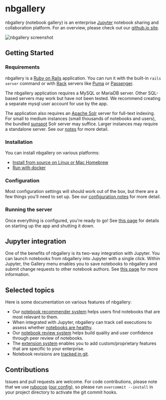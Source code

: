# nbgallery

nbgallery (notebook gallery) is an enterprise [Jupyter](http://jupyter.org/) notebook sharing and collaboration platform.  For an overview, please check out our [github.io site](https://nbgallery.github.io/).

![nbgallery screenshot](https://cloud.githubusercontent.com/assets/8132519/23445445/9f48c65e-fdf8-11e6-8ef0-d9cb7942b870.png)

## Getting Started

### Requirements

nbgallery is a [Ruby on Rails](https://rubyonrails.org/) application.  You can run it with the built-in `rails server` command or with [Rack](https://rack.github.io/) servers like [Puma](http://puma.io/) or [Passenger](https://www.phusionpassenger.com/).

The nbgallery application requires a MySQL or MariaDB server.  Other SQL-based servers may work but have not been tested.  We recommend creating a separate mysql user account for use by the app.

The application also requires an [Apache Solr](http://lucene.apache.org/solr/) server for full-text indexing.  For small to medium instances (small thousands of notebooks and users), the bundled [sunspot](https://github.com/sunspot/sunspot) Solr server may suffice.  Larger instances may require a standalone server.  See our [notes](docs/solr.md) for more detail.

### Installation

You can install nbgallery on various platforms:

 * [Install from source on Linux or Mac Homebrew](docs/installation.md)
 * [Run with docker](docs/docker.md)
  
### Configuration

Most configuration settings will should work out of the box, but there are a few things you'll need to set up.  See our [configuration notes](docs/configuration.md) for more detail.

### Running the server

Once everything is configured, you're ready to go!  See [this page](docs/running.md) for details on starting up the app and shutting it down.

## Jupyter integration

One of the benefits of nbgallery is its two-way integration with Jupyter. You can launch notebooks from nbgallery into Jupyter with a single click. Within Jupyter, the Gallery menu enables you to save notebooks to nbgallery and submit change requests to other notebook authors.  See [this page](docs/jupyter_integration.md) for more information.

## Selected topics

Here is some documentation on various features of nbgallery:

 * Our [notebook recommender system](https://nbgallery.github.io/recommendation.html) helps users find notebooks that are most relevant to them.
 * When integrated with Jupyter, nbgallery can track cell executions to assess whether [notebooks are healthy](https://nbgallery.github.io/health_paper.html).
 * Our [notebook review system](docs/notebook_review.md) helps build quality and user confidence through peer review of notebooks.
 * The [extension system](docs/extensions.md) enables you to add custom/proprietary features that are specific to your enterprise.
 * Notebook revisions are [tracked in git](docs/revisions.md).
 
## Contributions

Issues and pull requests are welcome.  For code contributions, please note that we use [rubocop](https://github.com/bbatsov/rubocop) ([our config](.rubocop.yml)), so please run `overcommit --install` in your project directory to activate the git commit hooks.

